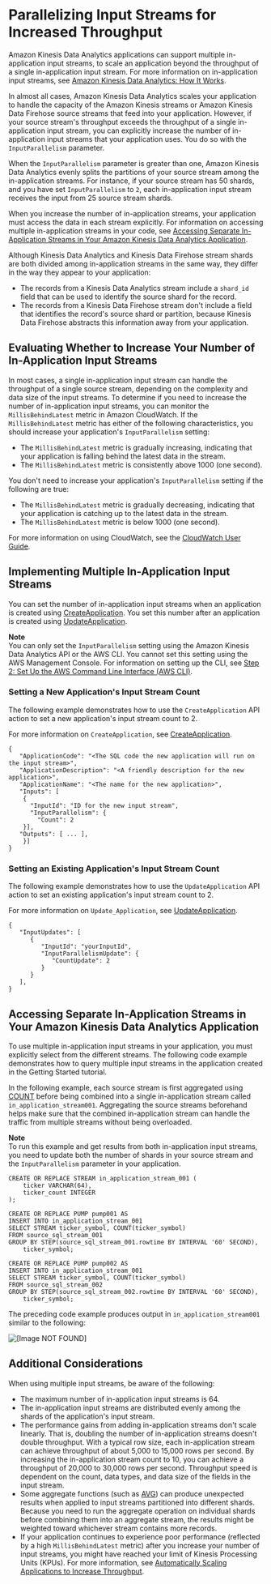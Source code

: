# Parallelizing Input Streams for Increased Throughput<a name="input-parallelism"></a>

Amazon Kinesis Data Analytics applications can support multiple in\-application input streams, to scale an application beyond the throughput of a single in\-application input stream\. For more information on in\-application input streams, see [Amazon Kinesis Data Analytics: How It Works](how-it-works.md)\.

In almost all cases, Amazon Kinesis Data Analytics scales your application to handle the capacity of the Amazon Kinesis streams or Amazon Kinesis Data Firehose source streams that feed into your application\. However, if your source stream's throughput exceeds the throughput of a single in\-application input stream, you can explicitly increase the number of in\-application input streams that your application uses\. You do so with the `InputParallelism` parameter\.

When the `InputParallelism` parameter is greater than one, Amazon Kinesis Data Analytics evenly splits the partitions of your source stream among the in\-application streams\. For instance, if your source stream has 50 shards, and you have set `InputParallelism` to `2`, each in\-application input stream receives the input from 25 source stream shards\. 

When you increase the number of in\-application streams, your application must access the data in each stream explicitly\. For information on accessing multiple in\-application streams in your code, see [Accessing Separate In\-Application Streams in Your Amazon Kinesis Data Analytics Application](#input-parallelism-code-example)\.

Although Kinesis Data Analytics and Kinesis Data Firehose stream shards are both divided among in\-application streams in the same way, they differ in the way they appear to your application:
+ The records from a Kinesis Data Analytics stream include a `shard_id` field that can be used to identify the source shard for the record\.
+ The records from a Kinesis Data Firehose stream don't include a field that identifies the record's source shard or partition, because Kinesis Data Firehose abstracts this information away from your application\.

## Evaluating Whether to Increase Your Number of In\-Application Input Streams<a name="input-parallelism-evaluating"></a>

In most cases, a single in\-application input stream can handle the throughput of a single source stream, depending on the complexity and data size of the input streams\. To determine if you need to increase the number of in\-application input streams, you can monitor the `MillisBehindLatest` metric in Amazon CloudWatch\. If the `MillisBehindLatest` metric has either of the following characteristics, you should increase your application's `InputParallelism` setting:
+ The `MillisBehindLatest` metric is gradually increasing, indicating that your application is falling behind the latest data in the stream\.
+ The `MillisBehindLatest` metric is consistently above 1000 \(one second\)\.

You don't need to increase your application's `InputParallelism` setting if the following are true:
+ The `MillisBehindLatest` metric is gradually decreasing, indicating that your application is catching up to the latest data in the stream\.
+ The `MillisBehindLatest` metric is below 1000 \(one second\)\.

For more information on using CloudWatch, see the [CloudWatch User Guide](http://docs.aws.amazon.com/AmazonCloudWatch/latest/monitoring/)\.

## Implementing Multiple In\-Application Input Streams<a name="input-parallelism-implementing"></a>

You can set the number of in\-application input streams when an application is created using [CreateApplication](API_CreateApplication.md)\. You set this number after an application is created using [UpdateApplication](API_UpdateApplication.md)\. 

**Note**  
You can only set the `InputParallelism` setting using the Amazon Kinesis Data Analytics API or the AWS CLI\. You cannot set this setting using the AWS Management Console\. For information on setting up the CLI, see [Step 2: Set Up the AWS Command Line Interface \(AWS CLI\)](setup-awscli.md)\.

### Setting a New Application's Input Stream Count<a name="input-parallelism-implementing-create"></a>

The following example demonstrates how to use the `CreateApplication` API action to set a new application's input stream count to 2\. 

For more information on `CreateApplication`, see [CreateApplication](API_CreateApplication.md)\.

```
{
   "ApplicationCode": "<The SQL code the new application will run on the input stream>",
   "ApplicationDescription": "<A friendly description for the new application>",
   "ApplicationName": "<The name for the new application>",
   "Inputs": [ 
    { 
      "InputId": "ID for the new input stream",
      "InputParallelism": { 
        "Count": 2
    }],
   "Outputs": [ ... ],
	}]
}
```

### Setting an Existing Application's Input Stream Count<a name="input-parallelism-implementing-update"></a>

The following example demonstrates how to use the `UpdateApplication` API action to set an existing application's input stream count to 2\.

For more information on `Update_Application`, see [UpdateApplication](API_UpdateApplication.md)\.

```
{
   "InputUpdates": [ 
      { 
         "InputId": "yourInputId",
         "InputParallelismUpdate": { 
            "CountUpdate": 2
         }
      }
   ],
}
```

## Accessing Separate In\-Application Streams in Your Amazon Kinesis Data Analytics Application<a name="input-parallelism-code-example"></a>

To use multiple in\-application input streams in your application, you must explicitly select from the different streams\. The following code example demonstrates how to query multiple input streams in the application created in the Getting Started tutorial\. 

In the following example, each source stream is first aggregated using [COUNT](http://docs.aws.amazon.com/kinesisanalytics/latest/sqlref/sql-reference-count.html) before being combined into a single in\-application stream called `in_application_stream001`\. Aggregating the source streams beforehand helps make sure that the combined in\-application stream can handle the traffic from multiple streams without being overloaded\. 

**Note**  
To run this example and get results from both in\-application input streams, you need to update both the number of shards in your source stream and the `InputParallelism` parameter in your application\.

```
CREATE OR REPLACE STREAM in_application_stream_001 (
    ticker VARCHAR(64),
    ticker_count INTEGER
);

CREATE OR REPLACE PUMP pump001 AS 
INSERT INTO in_application_stream_001
SELECT STREAM ticker_symbol, COUNT(ticker_symbol)
FROM source_sql_stream_001
GROUP BY STEP(source_sql_stream_001.rowtime BY INTERVAL '60' SECOND),
    ticker_symbol; 
        
CREATE OR REPLACE PUMP pump002 AS 
INSERT INTO in_application_stream_001
SELECT STREAM ticker_symbol, COUNT(ticker_symbol)
FROM source_sql_stream_002
GROUP BY STEP(source_sql_stream_002.rowtime BY INTERVAL '60' SECOND),
    ticker_symbol;
```

The preceding code example produces output in `in_application_stream001` similar to the following:

![\[Image NOT FOUND\]](http://docs.aws.amazon.com/kinesisanalytics/latest/dev/images/input-parallelism-results.png)

## Additional Considerations<a name="input-parallelism-considerations"></a>

When using multiple input streams, be aware of the following:
+ The maximum number of in\-application input streams is 64\.
+ The in\-application input streams are distributed evenly among the shards of the application's input stream\.
+ The performance gains from adding in\-application streams don't scale linearly\. That is, doubling the number of in\-application streams doesn't double throughput\. With a typical row size, each in\-application stream can achieve throughput of about 5,000 to 15,000 rows per second\. By increasing the in\-application stream count to 10, you can achieve a throughput of 20,000 to 30,000 rows per second\. Throughput speed is dependent on the count, data types, and data size of the fields in the input stream\.
+ Some aggregate functions \(such as [AVG](http://docs.aws.amazon.com/kinesisanalytics/latest/sqlref/sql-reference-avg.html)\) can produce unexpected results when applied to input streams partitioned into different shards\. Because you need to run the aggregate operation on individual shards before combining them into an aggregate stream, the results might be weighted toward whichever stream contains more records\.
+ If your application continues to experience poor performance \(reflected by a high `MillisBehindLatest` metric\) after you increase your number of input streams, you might have reached your limit of Kinesis Processing Units \(KPUs\)\. For more information, see [Automatically Scaling Applications to Increase Throughput](how-it-works-autoscaling.md)\.
